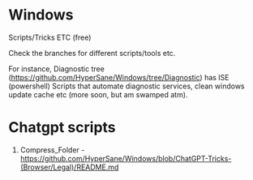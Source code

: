 # Windows
Scripts/Tricks ETC (free)

Check the branches for different scripts/tools etc.

For instance, Diagnostic tree (https://github.com/HyperSane/Windows/tree/Diagnostic) has ISE (powershell) Scripts that automate diagnostic services, clean windows update cache etc (more soon, but am swamped atm).


# Chatgpt scripts
1. Compress_Folder - https://github.com/HyperSane/Windows/blob/ChatGPT-Tricks-(Browser/Legal)/README.md
